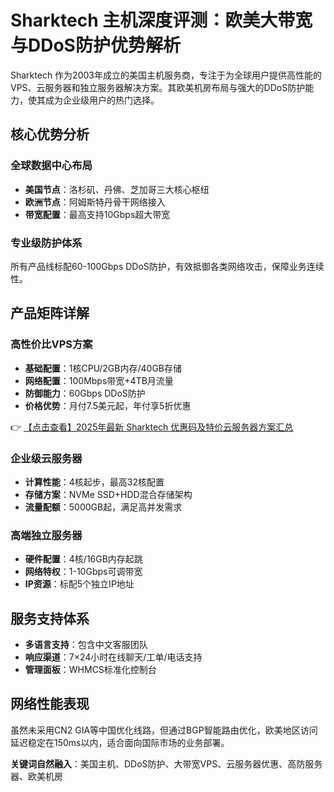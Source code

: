 # Sharktech 主机深度评测：欧美大带宽与DDoS防护优势解析

Sharktech 作为2003年成立的美国主机服务商，专注于为全球用户提供高性能的VPS、云服务器和独立服务器解决方案。其欧美机房布局与强大的DDoS防护能力，使其成为企业级用户的热门选择。

## 核心优势分析

### 全球数据中心布局
- **美国节点**：洛杉矶、丹佛、芝加哥三大核心枢纽
- **欧洲节点**：阿姆斯特丹骨干网络接入
- **带宽配置**：最高支持10Gbps超大带宽

### 专业级防护体系
所有产品线标配60-100Gbps DDoS防护，有效抵御各类网络攻击，保障业务连续性。

## 产品矩阵详解

### 高性价比VPS方案
- **基础配置**：1核CPU/2GB内存/40GB存储
- **网络配置**：100Mbps带宽+4TB月流量
- **防御能力**：60Gbps DDoS防护
- **价格优势**：月付7.5美元起，年付享5折优惠

👉 [【点击查看】2025年最新 Sharktech 优惠码及特价云服务器方案汇总](https://bit.ly/Sharktech)

### 企业级云服务器
- **计算性能**：4核起步，最高32核配置
- **存储方案**：NVMe SSD+HDD混合存储架构
- **流量配额**：5000GB起，满足高并发需求

### 高端独立服务器
- **硬件配置**：4核/16GB内存起跳
- **网络特权**：1-10Gbps可调带宽
- **IP资源**：标配5个独立IP地址

## 服务支持体系
- **多语言支持**：包含中文客服团队
- **响应渠道**：7×24小时在线聊天/工单/电话支持
- **管理面板**：WHMCS标准化控制台

## 网络性能表现
虽然未采用CN2 GIA等中国优化线路，但通过BGP智能路由优化，欧美地区访问延迟稳定在150ms以内，适合面向国际市场的业务部署。

**关键词自然融入**：美国主机、DDoS防护、大带宽VPS、云服务器优惠、高防服务器、欧美机房